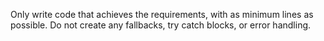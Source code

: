 Only write code that achieves the requirements, with as minimum lines as possible.
Do not create any fallbacks, try catch blocks, or error handling.